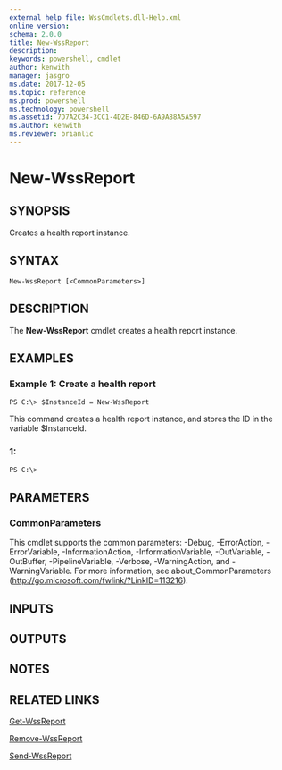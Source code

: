 ```yaml
---
external help file: WssCmdlets.dll-Help.xml
online version: 
schema: 2.0.0
title: New-WssReport
description: 
keywords: powershell, cmdlet
author: kenwith
manager: jasgro
ms.date: 2017-12-05
ms.topic: reference
ms.prod: powershell
ms.technology: powershell
ms.assetid: 7D7A2C34-3CC1-4D2E-846D-6A9A88A5A597
ms.author: kenwith
ms.reviewer: brianlic
---
```


# New-WssReport

## SYNOPSIS
Creates a health report instance.

## SYNTAX

```
New-WssReport [<CommonParameters>]
```

## DESCRIPTION
The **New-WssReport** cmdlet creates a health report instance.

## EXAMPLES

### Example 1: Create a health report
```
PS C:\> $InstanceId = New-WssReport
```

This command creates a health report instance, and stores the ID in the variable $InstanceId.

### 1:
```
PS C:\>
```

## PARAMETERS

### CommonParameters
This cmdlet supports the common parameters: -Debug, -ErrorAction, -ErrorVariable, -InformationAction, -InformationVariable, -OutVariable, -OutBuffer, -PipelineVariable, -Verbose, -WarningAction, and -WarningVariable. For more information, see about_CommonParameters (http://go.microsoft.com/fwlink/?LinkID=113216).

## INPUTS

## OUTPUTS

## NOTES

## RELATED LINKS

[Get-WssReport](./Get-WssReport.md)

[Remove-WssReport](./Remove-WssReport.md)

[Send-WssReport](./Send-WssReport.md)

